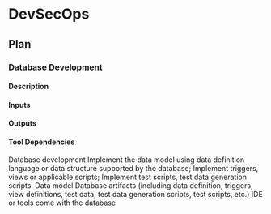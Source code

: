 # DevSecOps

## Plan

### Database Development

#### Description

#### Inputs

#### Outputs

#### Tool Dependencies

Database
development
Implement the data model
using data definition
language or data structure
supported by the database;
Implement triggers, views or
applicable scripts;
Implement test scripts, test
data generation scripts.
Data model Database artifacts
(including data
definition,
triggers, view
definitions, test
data, test data
generation scripts,
test scripts, etc.)
IDE or tools
come with the
database 
